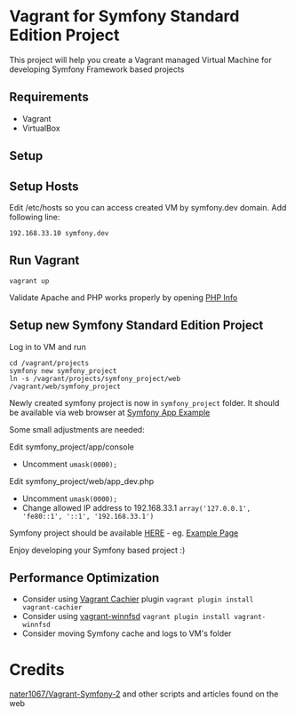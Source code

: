 # Vagrant for Symfony Standard Edition Project

This project will help you create a Vagrant managed Virtual Machine for developing Symfony Framework based projects
 
## Requirements

- Vagrant
- VirtualBox

## Setup

## Setup Hosts

Edit /etc/hosts so you can access created VM by symfony.dev domain.
Add following line:

    192.168.33.10 symfony.dev

## Run Vagrant

    vagrant up
 
Validate Apache and PHP works properly by opening [PHP Info](http://symfony.dev/phpinfo.php)
 
## Setup new Symfony Standard Edition Project

Log in to VM and run

    cd /vagrant/projects
    symfony new symfony_project
    ln -s /vagrant/projects/symfony_project/web /vagrant/web/symfony_project
    
Newly created symfony project is now in `symfony_project` folder.
It should be available via web browser at [Symfony App Example](http://symfony.dev/symfony_project/app/example)

Some small adjustments are needed:

Edit symfony_project/app/console

- Uncomment `umask(0000);`

Edit symfony_project/web/app_dev.php

- Uncomment `umask(0000);`
- Change allowed IP address to 192.168.33.1 `array('127.0.0.1', 'fe80::1', '::1', '192.168.33.1')`
    
Symfony project should be available [HERE](http://symfony.dev/symfony_project/) - eg. [Example Page](http://symfony.dev/symfony_project/app/example)

Enjoy developing your Symfony based project :)

## Performance Optimization

- Consider using [Vagrant Cachier](http://fgrehm.viewdocs.io/vagrant-cachier/usage) plugin
`vagrant plugin install vagrant-cachier`
- Consider using [vagrant-winnfsd](https://github.com/GM-Alex/vagrant-winnfsd)
`vagrant plugin install vagrant-winnfsd`
- Consider moving Symfony cache and logs to VM's folder

# Credits
[nater1067/Vagrant-Symfony-2](https://github.com/nater1067/Vagrant-Symfony-2) and other scripts and articles found on the web